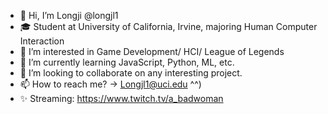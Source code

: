 - 👋 Hi, I’m Longji @longjl1
- 🎓 Student at University of California, Irvine, majoring Human Computer Interaction
- 👀 I’m interested in Game Development/ HCI/ League of Legends
- 🌱 I’m currently learning JavaScript, Python, ML, etc.
- 💞️ I’m looking to collaborate on any interesting project.
- 📫 How to reach me? -> Longjl1@uci.edu ^^)
- ✨ Streaming: https://www.twitch.tv/a_badwoman

<!---
longjl1/longjl1 is a ✨ special ✨ repository because its `README.md` (this file) appears on your GitHub profile.
You can click the Preview link to take a look at your changes.
--->

